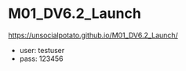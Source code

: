 # M01_DV6.2_Launch
https://unsocialpotato.github.io/M01_DV6.2_Launch/
- user: testuser
- pass: 123456
